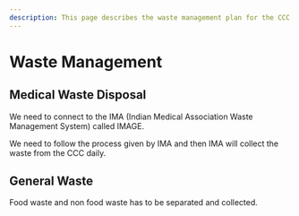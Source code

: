 ```yaml
---
description: This page describes the waste management plan for the CCC
---
```


# Waste Management

## **Medical Waste Disposal**

We need to connect to the IMA \(Indian Medical Association Waste Management System\) called IMAGE.  
  
We need to follow the process given by IMA and then IMA will collect the waste from the CCC daily.

## General Waste

Food waste and non food waste has to be separated and collected.

